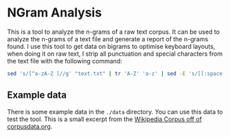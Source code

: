 # NGram Analysis

This is a tool to analyze the n-grams of a raw text corpus. It can be used to analyze the n-grams of a text file and generate a report of the n-grams found.
I use this tool to get data on bigrams to optimise keyboard layouts, when doing it on raw text, I strip all punctuation and special characters from the text file with the following command:

```bash
sed 's/[^a-zA-Z ]//g' "text.txt" | tr 'A-Z' 'a-z' | sed -E 's/[[:space:]]+/ /g' >> text-clean.txt
```


## Example data

There is some example data in the `./data` directory. You can use this data to test the tool. This is a small excerpt from the [Wikipedia Corpus off of corpusdata.org](https://www.corpusdata.org/formats.asp). 
